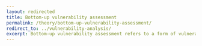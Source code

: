 ```yaml
---
layout: redirected
title: Bottom-up vulnerability assessment
permalink: /theory/bottom-up-vulnerability-assessment/
redirect_to: ../vulnerability-analysis/
excerpt: Bottom-up vulnerability assessment refers to a form of vulnerability analysis that  tests management options across a broad range of conditions, as opposed to evaluating performance of management options against a small set of "top-down" scenarios.
---
```

